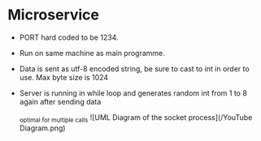 # Microservice

+ PORT hard coded to be 1234.

+ Run on same machine as main programme.

+ Data is sent as utf-8 encoded string, be sure to cast to int in order to use. Max byte size is 1024

+ Server is running in while loop and generates random int from 1 to 8 again after sending data

    <sub>optimal for multiple calls</sub>
![UML Diagram of the socket process](/YouTube Diagram.png)
